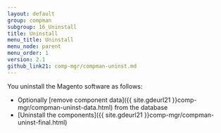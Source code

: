 ```yaml
---
layout: default 
group: compman
subgroup: 16_Uninstall
title: Uninstall
menu_title: Uninstall
menu_node: parent
menu_order: 1
version: 2.1
github_link21: comp-mgr/compman-uninst.md
---
```


You uninstall the Magento software as follows:

*	Optionally [remove component data]({{ site.gdeurl21 }}comp-mgr/compman-uninst-data.html) from the database
*	[Uninstall the components]({{ site.gdeurl21 }}comp-mgr/compman-uninst-final.html)

